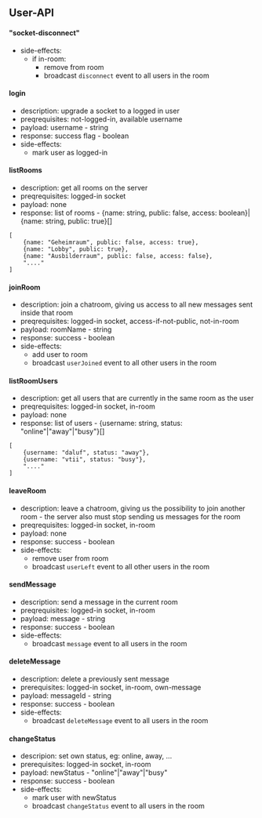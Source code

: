 ## User-API

#### "socket-disconnect"
* side-effects:
	* if in-room:
		* remove from room
		* broadcast `disconnect` event to all users in the room

#### login
* description: upgrade a socket to a logged in user
* preqrequisites: not-logged-in, available username
* payload: username - string
* response: success flag - boolean
* side-effects:
	* mark user as logged-in

#### listRooms
* description: get all rooms on the server
* preqrequisites: logged-in socket
* payload: none
* response: list of rooms - {name: string, public: false, access: boolean}|{name: string, public: true}[]
```
[
    {name: "Geheimraum", public: false, access: true},
    {name: "Lobby", public: true},
    {name: "Ausbilderraum", public: false, access: false},
    "...."
]
```

#### joinRoom
* description: join a chatroom, giving us access to all new messages sent inside that room
* preqrequisites: logged-in socket, access-if-not-public, not-in-room
* payload: roomName - string
* response: success - boolean
* side-effects:
	* add user to room
	* broadcast `userJoined` event to all other users in the room

#### listRoomUsers
* description: get all users that are currently in the same room as the user
* preqrequisites: logged-in socket, in-room
* payload: none
* response: list of users - {username: string, status: "online"|"away"|"busy"}[]
```
[
	{username: "daluf", status: "away"},
	{username: "vtii", status: "busy"},
    "...."
]
```

#### leaveRoom
* description: leave a chatroom, giving us the possibility to join another room - the server also must stop sending us messages for the room
* preqrequisites: logged-in socket, in-room
* payload: none
* response: success - boolean
* side-effects:
	* remove user from room
	* broadcast `userLeft` event to all other users in the room

#### sendMessage
* description: send a message in the current room
* preqrequisites: logged-in socket, in-room
* payload: message - string
* response: success - boolean
* side-effects:
	* broadcast `message` event to all users in the room

#### deleteMessage
* description: delete a previously sent message
* prerequisites: logged-in socket, in-room, own-message
* payload: messageId - string
* response: success - boolean
* side-effects:
	* broadcast `deleteMessage` event to all users in the room

#### changeStatus
* descripion: set own status, eg: online, away, ...
* prerequisites: logged-in socket, in-room
* payload: newStatus - "online"|"away"|"busy"
* response: success - boolean
* side-effects:
	* mark user with newStatus
	* broadcast `changeStatus` event to all users in the room
